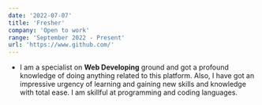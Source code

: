 ```yaml
---
date: '2022-07-07'
title: 'Fresher'
company: 'Open to work'
range: 'September 2022 - Present'
url: 'https://www.github.com/'
---
```


- I am a specialist on **Web Developing** ground and got a profound knowledge of doing anything related to this platform. Also, I have got an impressive urgency of learning and gaining new skills and knowledge with total ease. I am skillful at programming and coding languages.
